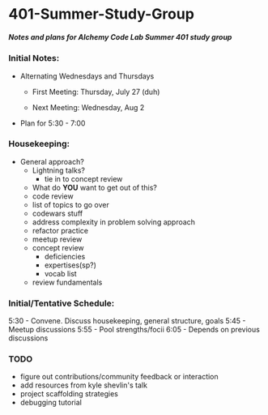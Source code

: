 # 401-Summer-Study-Group

##### Notes and plans for Alchemy Code Lab Summer 401 study group

### Initial Notes:

* Alternating Wednesdays and Thursdays

  * First Meeting: Thursday, July 27 (duh)

  * Next Meeting: Wednesday, Aug 2

* Plan for 5:30 - 7:00


### Housekeeping:

* General approach?
  * Lightning talks?
      * tie in to concept review
  * What do **YOU** want to get out of this?
   * code review
   * list of topics to go over
   * codewars stuff
   * address complexity in problem solving approach
   * refactor practice
   * meetup review
   * concept review
      * deficiencies
      * expertises(sp?)
      * vocab list
  * review fundamentals

### Initial/Tentative Schedule:

5:30 - Convene. Discuss housekeeping, general structure, goals
5:45 - Meetup discussions
5:55 - Pool strengths/focii
6:05 - Depends on previous discussions

### TODO

* figure out contributions/community feedback or interaction
* add resources from kyle shevlin's talk
* project scaffolding strategies
* debugging tutorial
